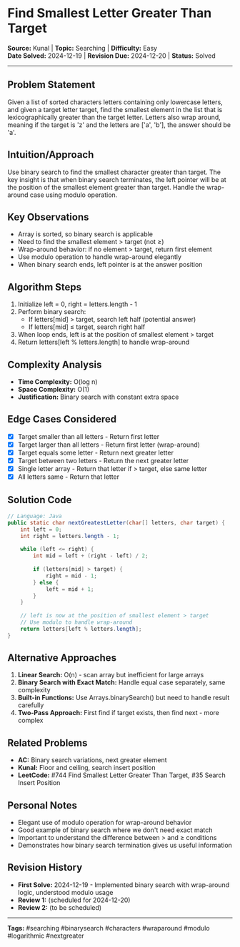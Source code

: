 # Find Smallest Letter Greater Than Target

**Source:** Kunal | **Topic:** Searching | **Difficulty:** Easy  
**Date Solved:** 2024-12-19 | **Revision Due:** 2024-12-20 | **Status:** Solved

---

## Problem Statement
Given a list of sorted characters letters containing only lowercase letters, and given a target letter target, find the smallest element in the list that is lexicographically greater than the target letter. Letters also wrap around, meaning if the target is 'z' and the letters are ['a', 'b'], the answer should be 'a'.

## Intuition/Approach
Use binary search to find the smallest character greater than target. The key insight is that when binary search terminates, the left pointer will be at the position of the smallest element greater than target. Handle the wrap-around case using modulo operation.

## Key Observations
- Array is sorted, so binary search is applicable
- Need to find the smallest element > target (not ≥)
- Wrap-around behavior: if no element > target, return first element
- Use modulo operation to handle wrap-around elegantly
- When binary search ends, left pointer is at the answer position

## Algorithm Steps
1. Initialize left = 0, right = letters.length - 1
2. Perform binary search:
   - If letters[mid] > target, search left half (potential answer)
   - If letters[mid] ≤ target, search right half
3. When loop ends, left is at the position of smallest element > target
4. Return letters[left % letters.length] to handle wrap-around

## Complexity Analysis
- **Time Complexity:** O(log n)
- **Space Complexity:** O(1)
- **Justification:** Binary search with constant extra space

## Edge Cases Considered
- [x] Target smaller than all letters - Return first letter
- [x] Target larger than all letters - Return first letter (wrap-around)
- [x] Target equals some letter - Return next greater letter
- [x] Target between two letters - Return the next greater letter
- [x] Single letter array - Return that letter if > target, else same letter
- [x] All letters same - Return that letter

## Solution Code

```java
// Language: Java
public static char nextGreatestLetter(char[] letters, char target) {
    int left = 0;
    int right = letters.length - 1;
    
    while (left <= right) {
        int mid = left + (right - left) / 2;
        
        if (letters[mid] > target) {
            right = mid - 1;
        } else {
            left = mid + 1;
        }
    }
    
    // left is now at the position of smallest element > target
    // Use modulo to handle wrap-around
    return letters[left % letters.length];
}
```

## Alternative Approaches
1. **Linear Search:** O(n) - scan array but inefficient for large arrays
2. **Binary Search with Exact Match:** Handle equal case separately, same complexity
3. **Built-in Functions:** Use Arrays.binarySearch() but need to handle result carefully
4. **Two-Pass Approach:** First find if target exists, then find next - more complex

## Related Problems
- **AC:** Binary search variations, next greater element
- **Kunal:** Floor and ceiling, search insert position
- **LeetCode:** #744 Find Smallest Letter Greater Than Target, #35 Search Insert Position

## Personal Notes
- Elegant use of modulo operation for wrap-around behavior
- Good example of binary search where we don't need exact match
- Important to understand the difference between > and ≥ conditions
- Demonstrates how binary search termination gives us useful information

## Revision History
- **First Solve:** 2024-12-19 - Implemented binary search with wrap-around logic, understood modulo usage
- **Review 1:** (scheduled for 2024-12-20)
- **Review 2:** (to be scheduled)

---
**Tags:** #searching #binarysearch #characters #wraparound #modulo #logarithmic #nextgreater 